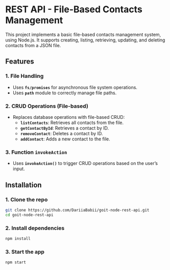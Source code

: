# REST API - File-Based Contacts Management

This project implements a basic file-based contacts management system, using Node.js. It supports creating, listing, retrieving, updating, and deleting contacts from a JSON file.

## Features

### 1. File Handling
- Uses **`fs/promises`** for asynchronous file system operations.
- Uses **`path`** module to correctly manage file paths.

### 2. CRUD Operations (File-based)
- Replaces database operations with file-based CRUD:
  - **`listContacts`**: Retrieves all contacts from the file.
  - **`getContactById`**: Retrieves a contact by ID.
  - **`removeContact`**: Deletes a contact by ID.
  - **`addContact`**: Adds a new contact to the file.

### 3. Function `invokeAction`
- Uses **`invokeAction()`** to trigger CRUD operations based on the user’s input.

## Installation

### 1. Clone the repo

```bash
git clone https://github.com/DariiaBabii/goit-node-rest-api.git
cd goit-node-rest-api
```
### 2. Install dependencies
```bash
npm install
```
### 3. Start the app
```bash
npm start
```
